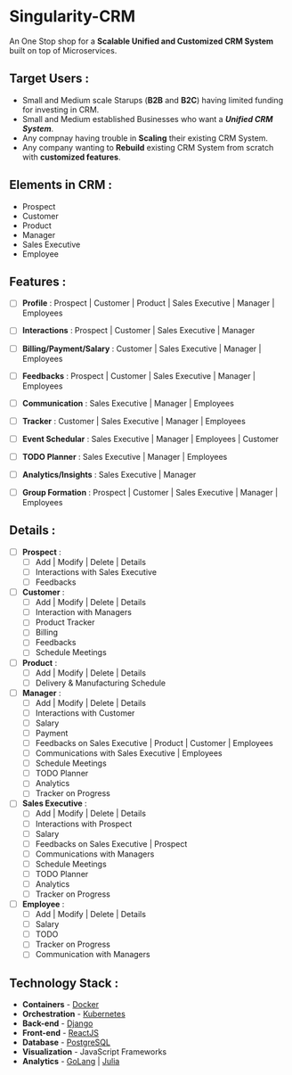 # Singularity-CRM
An One Stop shop for a **Scalable Unified and Customized CRM System** built on top of Microservices.

## Target Users :

* Small and Medium scale Starups (**B2B** and **B2C**) having limited funding for investing in CRM.
* Small and Medium established Businesses who want a **_Unified CRM System_**.
* Any compnay having trouble in **Scaling** their existing CRM System.
* Any company wanting to **Rebuild** existing CRM System from scratch with **customized features**.


## Elements in CRM : 

* Prospect
* Customer
* Product
* Manager
* Sales Executive
* Employee


## Features :

* [ ] **Profile** : Prospect | Customer | Product | Sales Executive | Manager | Employees
* [ ] **Interactions** : Prospect | Customer | Sales Executive | Manager
* [ ] **Billing/Payment/Salary** : Customer | Sales Executive | Manager | Employees
* [ ] **Feedbacks** : Prospect | Customer | Sales Executive | Manager | Employees
* [ ] **Communication** : Sales Executive | Manager | Employees
* [ ] **Tracker** : Customer | Sales Executive | Manager | Employees
* [ ] **Event Schedular** : Sales Executive | Manager | Employees | Customer
* [ ] **TODO Planner** : Sales Executive | Manager | Employees
* [ ] **Analytics/Insights** : Sales Executive | Manager
* [ ] **Group Formation** : Prospect | Customer | Sales Executive | Manager | Employees


## Details : 

* [ ] **Prospect** :
    - [ ] Add | Modify | Delete | Details
    - [ ] Interactions with Sales Executive
    - [ ] Feedbacks
* [ ] **Customer** : 
    - [ ] Add | Modify | Delete | Details
    - [ ] Interaction with Managers
    - [ ] Product Tracker
    - [ ] Billing
    - [ ] Feedbacks
    - [ ] Schedule Meetings
* [ ] **Product** : 
    - [ ] Add | Modify | Delete | Details
    - [ ] Delivery & Manufacturing Schedule 
* [ ] **Manager** :
    - [ ] Add | Modify | Delete | Details
    - [ ] Interactions with Customer
    - [ ] Salary
    - [ ] Payment
    - [ ] Feedbacks on Sales Executive | Product | Customer | Employees
    - [ ] Communications with Sales Executive | Employees
    - [ ] Schedule Meetings
    - [ ] TODO Planner
    - [ ] Analytics
    - [ ] Tracker on Progress
* [ ] **Sales Executive** :
    - [ ] Add | Modify | Delete | Details
    - [ ] Interactions with Prospect
    - [ ] Salary
    - [ ] Feedbacks on Sales Executive | Prospect
    - [ ] Communications with Managers
    - [ ] Schedule Meetings
    - [ ] TODO Planner
    - [ ] Analytics
    - [ ] Tracker on Progress
* [ ] **Employee** :
    - [ ] Add | Modify | Delete | Details
    - [ ] Salary
    - [ ] TODO
    - [ ] Tracker on Progress
    - [ ] Communication with Managers

## Technology Stack :

* **Containers** - [Docker](https://www.docker.com/)
* **Orchestration** - [Kubernetes](https://kubernetes.io/)
* **Back-end** - [Django](https://www.djangoproject.com/)
* **Front-end** - [ReactJS](https://facebook.github.io/react/)
* **Database** - [PostgreSQL](https://www.postgresql.org/)
* **Visualization** - JavaScript Frameworks
* **Analytics** - [GoLang](https://golang.org/) | [Julia](https://julialang.org/)